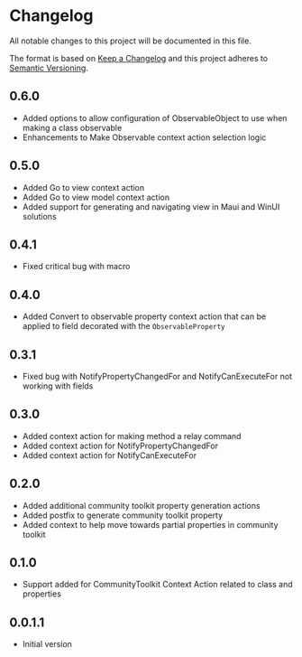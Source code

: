# Changelog
All notable changes to this project will be documented in this file.

The format is based on [Keep a Changelog](http://keepachangelog.com/en/1.0.0/)
and this project adheres to [Semantic Versioning](http://semver.org/spec/v2.0.0.html).
## 0.6.0
- Added options to allow configuration of ObservableObject to use when making a class observable
- Enhancements to Make Observable context action selection logic

## 0.5.0
- Added Go to view context action
- Added Go to view model context action
- Added support for generating and navigating view in Maui and WinUI solutions

## 0.4.1
- Fixed critical bug with macro

## 0.4.0
- Added Convert to observable property context action that can be applied to field decorated with the `ObservableProperty`

## 0.3.1
- Fixed bug with NotifyPropertyChangedFor and NotifyCanExecuteFor not working with fields

## 0.3.0
- Added context action for making method a relay command
- Added context action for NotifyPropertyChangedFor
- Added context action for NotifyCanExecuteFor

## 0.2.0
- Added additional community toolkit property generation actions
- Added postfix to generate community toolkit property
- Added context to help move towards partial properties in community toolkit

## 0.1.0
- Support added for CommunityToolkit Context Action related to class and properties

## 0.0.1.1
- Initial version



